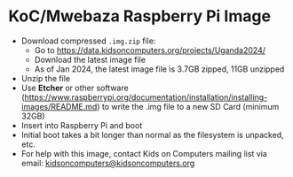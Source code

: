 # KoC/Mwebaza Raspberry Pi Image

* Download compressed `.img.zip` file:
  * Go to https://data.kidsoncomputers.org/projects/Uganda2024/
  * Download the latest image file
  * As of Jan 2024, the latest image file is 3.7GB zipped, 11GB unzipped
* Unzip the file
* Use **Etcher** or other software (https://www.raspberrypi.org/documentation/installation/installing-images/README.md) to write the .img file to a new SD Card (minimum 32GB)
* Insert into Raspberry Pi and boot
* Initial boot takes a bit longer than normal as the filesystem is unpacked, etc.
* For help with this image, contact Kids on Computers mailing list via email: kidsoncomputers@kidsoncomputers.org


